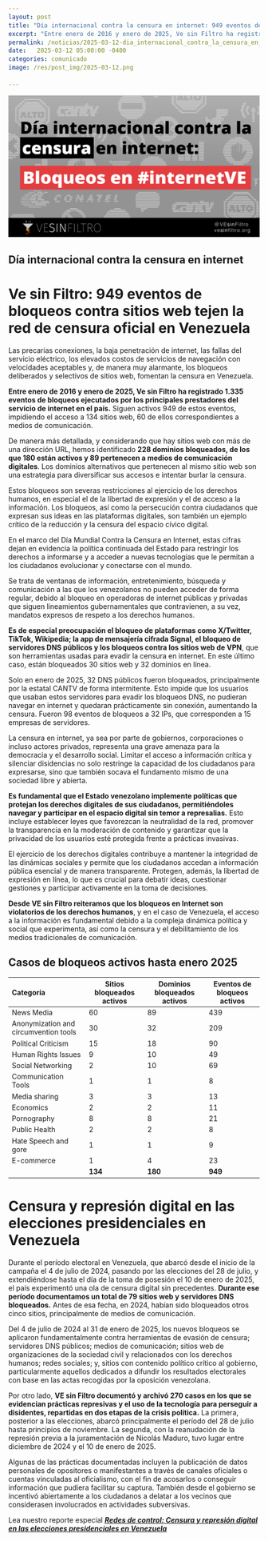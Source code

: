```yaml
---
layout: post
title: "Día internacional contra la censura en internet: 949 eventos de bloqueos tejen la red de censura en Venezuela"
excerpt: "Entre enero de 2016 y enero de 2025, Ve sin Filtro ha registrado 1.335 eventos de bloqueos ejecutados por los principales prestadores del servicio de internet en el país. Siguen activos 949 de estos eventos, impidiendo el acceso a 126 sitios web, 64 de ellos medios de comunicación"
permalink: /noticias/2025-03-12-dia_internacional_contra_la_censura_en_internet/
date:   2025-03-12 05:00:00 -0400
categories: comunicado
image: /res/post_img/2025-03-12.png

---
```

<p class="cover"><img class="" src="/res/post_img/2025-03-12.png"></p>

## Día internacional contra la censura en internet 
# Ve sin Filtro: 949 eventos de bloqueos contra sitios web tejen la red de censura oficial en Venezuela

Las precarias conexiones, la baja penetración de internet, las fallas del servicio eléctrico, los elevados costos de servicios de navegación con velocidades aceptables y, de manera muy alarmante, los bloqueos deliberados y selectivos de sitios web, fomentan la censura en Venezuela. 

**Entre enero de 2016 y enero de 2025, Ve sin Filtro ha registrado 1.335 eventos de bloqueos ejecutados por los principales prestadores del servicio de internet en el país.** Siguen activos 949 de estos eventos, impidiendo el acceso a 134 sitios web, 60 de ellos correspondientes a medios de comunicación.

De manera más detallada, y considerando que hay sitios web con más de una dirección URL, hemos identificado **228 dominios bloqueados, de los que 180 están activos y 89 pertenecen a medios de comunicación digitales**. Los dominios alternativos que pertenecen al mismo sitio web son una estrategia para diversificar sus accesos e intentar burlar la censura. 

Estos bloqueos son severas restricciones al ejercicio de los derechos humanos, en especial el de la libertad de expresión y el de acceso a la información. Los bloqueos, así como la persecución contra ciudadanos que expresan sus ideas en las plataformas digitales, son también un ejemplo crítico de la reducción y la censura del espacio cívico digital. 

En el marco del Día Mundial Contra la Censura en Internet, estas cifras dejan en evidencia la política continuada del Estado para restringir los derechos a informarse y a acceder a nuevas tecnologías que le permitan a los ciudadanos evolucionar y conectarse con el mundo. 

Se trata de ventanas de información, entretenimiento, búsqueda y comunicación a las que los venezolanos no pueden acceder de forma regular, debido al bloqueo en operadoras de internet públicas y privadas que siguen lineamientos gubernamentales que contravienen, a su vez, mandatos expresos de respeto a los derechos humanos. 

**Es de especial preocupación el bloqueo de plataformas como X/Twitter, TikTok, Wikipedia; la app de mensajería cifrada Signal, el bloqueo de servidores DNS públicos y los bloqueos contra los sitios web de VPN**, que son herramientas usadas para evadir la censura en internet. En este último caso, están bloqueados 30 sitios web y 32 dominios en línea. 

Solo en enero de 2025, 32 DNS públicos fueron bloqueados, principalmente por la estatal CANTV de forma intermitente. Esto impide que los usuarios que usaban estos servidores para evadir los bloqueos DNS, no pudieran navegar en internet y quedaran prácticamente sin conexión, aumentando la censura. Fueron 98 eventos de bloqueos a 32 IPs, que corresponden a 15 empresas de servidores.

La censura en internet, ya sea por parte de gobiernos, corporaciones o incluso actores privados, representa una grave amenaza para la democracia y el desarrollo social. Limitar el acceso a información crítica y silenciar disidencias no solo restringe la capacidad de los ciudadanos para expresarse, sino que también socava el fundamento mismo de una sociedad libre y abierta.

**Es fundamental que el Estado venezolano implemente políticas que protejan los derechos digitales de sus ciudadanos, permitiéndoles navegar y participar en el espacio digital sin temor a represalias.** Esto incluye establecer leyes que favorezcan la neutralidad de la red, promover la transparencia en la moderación de contenido y garantizar que la privacidad de los usuarios esté protegida frente a prácticas invasivas.

El ejercicio de los derechos digitales contribuye a mantener la integridad de las dinámicas sociales y permite que los ciudadanos accedan a información pública esencial y de manera transparente. Protegen, además, la libertad de expresión en línea, lo que es crucial para debatir ideas, cuestionar gestiones y participar activamente en la toma de decisiones.

**Desde VE sin Filtro reiteramos que los bloqueos en Internet son violatorios de los derechos humanos**, y en el caso de Venezuela, el acceso a la información es fundamental debido a la compleja dinámica política y social que experimenta, así como la censura y el debilitamiento de los medios tradicionales de comunicación.

## Casos de bloqueos activos hasta enero 2025

| Categoría | Sitios bloqueados activos | Dominios bloqueados activos | Eventos de bloqueos activos |
| :---- | ----- | ----- | ----- |
| News Media | 60 | 89 | 439 |
| Anonymization and circumvention tools | 30 | 32 | 209 |
| Political Criticism | 15 | 18 | 90 |
| Human Rights Issues | 9 | 10 | 49 |
| Social Networking | 2 | 10 | 69 |
| Communication Tools | 1 | 1 | 8 |
| Media sharing | 3 | 3 | 13 |
| Economics | 2 | 2 | 11 |
| Pornography | 8 | 8 | 21 |
| Public Health | 2 | 2 | 8 |
| Hate Speech and gore | 1 | 1 | 9 |
| E-commerce | 1 | 4 | 23 |
|  | **134** | **180** | **949** |

# Censura y represión digital en las elecciones presidenciales en Venezuela

Durante el período electoral en Venezuela, que abarcó desde el inicio de la campaña el 4 de julio de 2024, pasando por las elecciones del 28 de julio, y extendiéndose hasta el día de la toma de posesión el 10 de enero de 2025, el país experimentó una ola de censura digital sin precedentes. **Durante ese período documentamos un total de 79 sitios web y servidores DNS bloqueados.** Antes de esa fecha, en 2024, habían sido bloqueados otros cinco sitios, principalmente de medios de comunicación. 

Del 4 de julio de 2024 al 31 de enero de 2025, los nuevos bloqueos se aplicaron fundamentalmente contra herramientas de evasión de censura; servidores DNS públicos; medios de comunicación; sitios web de organizaciones de la sociedad civil y relacionados con los derechos humanos; redes sociales; y, sitios con contenido político crítico al gobierno, particularmente aquellos dedicados a difundir los resultados electorales con base en las actas recogidas por la oposición venezolana.

Por otro lado, **VE sin Filtro documentó y archivó 270 casos en los que se evidencian prácticas represivas y el uso de la tecnología para perseguir a disidentes, repartidas en dos etapas de la crisis política.** La primera, posterior a las elecciones, abarcó principalmente el período del 28 de julio hasta principios de noviembre. La segunda, con la reanudación de la represión previa a la juramentación de Nicolás Maduro, tuvo lugar entre diciembre de 2024 y el 10 de enero de 2025. 

Algunas de las prácticas documentadas incluyen la publicación de datos personales de opositores o manifestantes a través de canales oficiales o cuentas vinculadas al oficialismo, con el fin de acosarlos o conseguir información que pudiera facilitar su captura. También desde el gobierno se incentivó abiertamente a los ciudadanos a delatar a los vecinos que considerasen involucrados en actividades subversivas.

Lea nuestro reporte especial ***[Redes de control: Censura y represión digital en las elecciones presidenciales en Venezuela](res/files/informe-presidenciales_2024-VEsinFiltro.pdf)***
